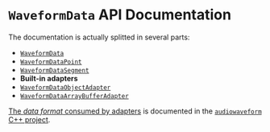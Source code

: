# `WaveformData` API Documentation

The documentation is actually splitted in several parts:

* [`WaveformData`](WaveformData.md)
* [`WaveformDataPoint`](WaveformDataPoint.md)
* [`WaveformDataSegment`](WaveformDataSegment.md)
* **Built-in adapters**
 * [`WaveformDataObjectAdapter`](WaveformDataObjectAdapter.md)
 * [`WaveformDataArrayBufferAdapter`](WaveformDataArrayBufferAdapter.md)

[The *data format* consumed by adapters](https://github.com/bbc/audiowaveform/blob/master/doc/DataFormat.md) is documented in the [`audiowaveform` C++ project](https://github.com/bbc/audiowaveform).
